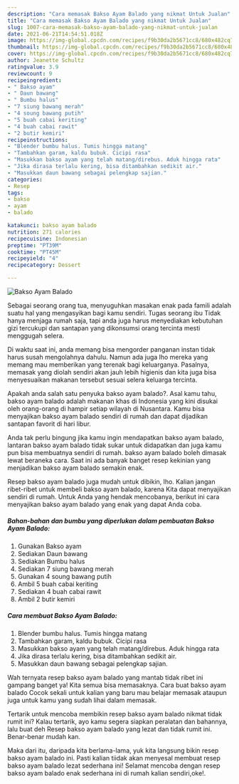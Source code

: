 ```yaml
---
description: "Cara memasak Bakso Ayam Balado yang nikmat Untuk Jualan"
title: "Cara memasak Bakso Ayam Balado yang nikmat Untuk Jualan"
slug: 1007-cara-memasak-bakso-ayam-balado-yang-nikmat-untuk-jualan
date: 2021-06-21T14:54:51.018Z
image: https://img-global.cpcdn.com/recipes/f9b30da2b5671cc8/680x482cq70/bakso-ayam-balado-foto-resep-utama.jpg
thumbnail: https://img-global.cpcdn.com/recipes/f9b30da2b5671cc8/680x482cq70/bakso-ayam-balado-foto-resep-utama.jpg
cover: https://img-global.cpcdn.com/recipes/f9b30da2b5671cc8/680x482cq70/bakso-ayam-balado-foto-resep-utama.jpg
author: Jeanette Schultz
ratingvalue: 3.9
reviewcount: 9
recipeingredient:
- " Bakso ayam"
- " Daun bawang"
- " Bumbu halus"
- "7 siung bawang merah"
- "4 soung bawang putih"
- "5 buah cabai keriting"
- "4 buah cabai rawit"
- "2 butir kemiri"
recipeinstructions:
- "Blender bumbu halus. Tumis hingga matang"
- "Tambahkan garam, kaldu bubuk. Cicipi rasa"
- "Masukkan bakso ayam yang telah matang/direbus. Aduk hingga rata"
- "Jika dirasa terlalu kering, bisa ditambahkan sedikit air."
- "Masukkan daun bawang sebagai pelengkap sajian."
categories:
- Resep
tags:
- bakso
- ayam
- balado

katakunci: bakso ayam balado 
nutrition: 271 calories
recipecuisine: Indonesian
preptime: "PT39M"
cooktime: "PT45M"
recipeyield: "4"
recipecategory: Dessert

---
```



![Bakso Ayam Balado](https://img-global.cpcdn.com/recipes/f9b30da2b5671cc8/680x482cq70/bakso-ayam-balado-foto-resep-utama.jpg)

Sebagai seorang orang tua, menyuguhkan masakan enak pada famili adalah suatu hal yang mengasyikan bagi kamu sendiri. Tugas seorang ibu Tidak hanya menjaga rumah saja, tapi anda juga harus menyediakan kebutuhan gizi tercukupi dan santapan yang dikonsumsi orang tercinta mesti menggugah selera.

Di waktu  saat ini, anda memang bisa mengorder panganan instan tidak harus susah mengolahnya dahulu. Namun ada juga lho mereka yang memang mau memberikan yang terenak bagi keluarganya. Pasalnya, memasak yang diolah sendiri akan jauh lebih higienis dan kita juga bisa menyesuaikan makanan tersebut sesuai selera keluarga tercinta. 



Apakah anda salah satu penyuka bakso ayam balado?. Asal kamu tahu, bakso ayam balado adalah makanan khas di Indonesia yang kini disukai oleh orang-orang di hampir setiap wilayah di Nusantara. Kamu bisa menyajikan bakso ayam balado sendiri di rumah dan dapat dijadikan santapan favorit di hari libur.

Anda tak perlu bingung jika kamu ingin mendapatkan bakso ayam balado, lantaran bakso ayam balado tidak sukar untuk didapatkan dan juga kamu pun bisa membuatnya sendiri di rumah. bakso ayam balado boleh dimasak lewat beraneka cara. Saat ini ada banyak banget resep kekinian yang menjadikan bakso ayam balado semakin enak.

Resep bakso ayam balado juga mudah untuk dibikin, lho. Kalian jangan ribet-ribet untuk membeli bakso ayam balado, karena Kita dapat menyajikan sendiri di rumah. Untuk Anda yang hendak mencobanya, berikut ini cara menyajikan bakso ayam balado yang enak yang dapat Anda coba.

<!--inarticleads1-->

##### Bahan-bahan dan bumbu yang diperlukan dalam pembuatan Bakso Ayam Balado:

1. Gunakan  Bakso ayam
1. Sediakan  Daun bawang
1. Sediakan  Bumbu halus
1. Sediakan 7 siung bawang merah
1. Gunakan 4 soung bawang putih
1. Ambil 5 buah cabai keriting
1. Sediakan 4 buah cabai rawit
1. Ambil 2 butir kemiri




<!--inarticleads2-->

##### Cara membuat Bakso Ayam Balado:

1. Blender bumbu halus. Tumis hingga matang
1. Tambahkan garam, kaldu bubuk. Cicipi rasa
1. Masukkan bakso ayam yang telah matang/direbus. Aduk hingga rata
1. Jika dirasa terlalu kering, bisa ditambahkan sedikit air.
1. Masukkan daun bawang sebagai pelengkap sajian.




Wah ternyata resep bakso ayam balado yang mantab tidak ribet ini gampang banget ya! Kita semua bisa memasaknya. Cara buat bakso ayam balado Cocok sekali untuk kalian yang baru mau belajar memasak ataupun juga untuk kamu yang sudah lihai dalam memasak.

Tertarik untuk mencoba membikin resep bakso ayam balado nikmat tidak rumit ini? Kalau tertarik, ayo kamu segera siapkan peralatan dan bahannya, lalu buat deh Resep bakso ayam balado yang lezat dan tidak rumit ini. Benar-benar mudah kan. 

Maka dari itu, daripada kita berlama-lama, yuk kita langsung bikin resep bakso ayam balado ini. Pasti kalian tiidak akan menyesal membuat resep bakso ayam balado lezat sederhana ini! Selamat mencoba dengan resep bakso ayam balado enak sederhana ini di rumah kalian sendiri,oke!.

